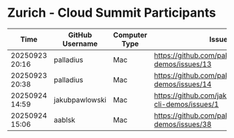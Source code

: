 # Zurich - Cloud Summit Participants

| Time | GitHub Username | Computer Type | Issue URL |
|---|---|---|---|
| 20250923 20:16 | palladius | Mac | https://github.com/palladius/gemini-cli-demos/issues/13 |
| 20250923 20:38 | palladius | Mac | https://github.com/palladius/gemini-cli-demos/issues/14 |
| 20250924 14:59 | jakubpawlowski | Mac | https://github.com/jakubpawlowski/gemini-cli-demos/issues/1 |
| 20250924 15:06 | aablsk | Mac | https://github.com/palladius/gemini-cli-demos/issues/38 |